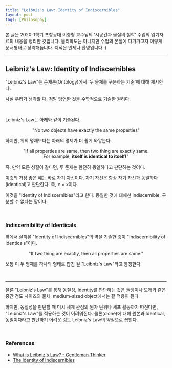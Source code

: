 ```yaml
---
title: "Leibniz's Law: Identity of Indiscernibles"
layout: post
tags: [Philosophy]
---
```



본 글은 2020-1학기 포항공대 이충형 교수님의 '시공간과 물질의 철학' 수업의 읽기자료의 내용을 정리한 것입니다. 물리학도는 아니지만 수업의 본질에 다가가고자 이렇게 문서형태로 정리해둡니다. 지적은 언제나 환영입니다 :)

<hr>

## Leibniz's Law: Identity of Indiscernibles

"Leibniz's Law"는 존재론(Ontology)에서 '두 물체를 구분하는 기준'에 대해 제시한다.

사실 우리가 생각할 때, 정말 당연한 것을 수학적으로 기술한 원리다.

<br/>

Leibniz's Law는 아래와 같이 기술된다.

<div class="statement" style="text-align: center">

"No two objects have exactly the same properties"

</div>

하지만, 위의 명제보다는 아래의 명제가 더 쉽게 와닿는다.

<div class="statement" style="text-align: center">

"If all properties are same, then two thing are exactly same. <br/>For example, <b>itself is identical to itself!</b>"

</div>

즉, 만약 모든 성질이 같다면, 두 존재는 완전히 동일하다고 판단하는 것이다.

이것의 가장 좋은 예는 바로 자기 자신이다. 자기 자신은 항상 자기 자신과 동일하다(identical)고 판단한다. 즉, $x = x$이다.

이것을 "Identity of Indiscernibles"라고 한다. 동일한 것에 대해선 indiscernible, 구분할 수 없다는 말이다.

<br/>

### Indiscernibility of Identicals

앞에서 살펴본 "Identity of Indiscernibles"의 역을 기술한 것이 "Indiscernibility of Identicals"이다.

<div class="statement" style="text-align: center">

"If two thing are exactly, then all properties are same."

</div>

보통 이 두 명제를 하나의 형태로 합친 걸 "Leibniz's Law"라고 통칭한다.

<br/>
<hr/>

물론 "Leibniz's Law"를 통해 동질성, Identity를 판단하는 것은 돌멩이나 모래와 같은 중간 정도 사이즈의 물체, medium-sized object에서는 잘 적용이 된다.

하지만, 동질성을 판단할 때 미시 세계 관점의 원자 단위나 세포 활동까지 따진다면, "Leibniz's Law"를 적용하는 것이 어려워진다. 클론(clone)에 대해 원본과 Identical, 동일이다라고 판단하기 어려운 것도 Leibniz's Law의 약점으로 꼽힌다.

<br/>

### References

- [What is Leibniz's Law? - Gentleman Thinker](https://youtu.be/TvxnQRzZYYs)
- [The Identity of Indiscernibles](https://plato.stanford.edu/entries/identity-indiscernible/)